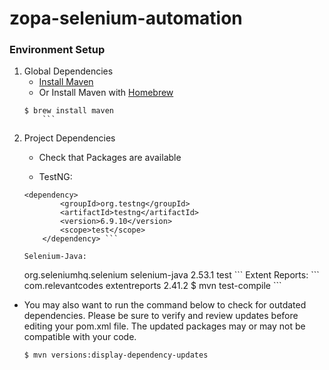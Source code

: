 # zopa-selenium-automation

### Environment Setup
	
1.  Global Dependencies
	* [Install Maven](https://maven.apache.org/install.html)
	* Or Install Maven with [Homebrew](http://brew.sh/)
	```
	$ brew install maven
        ```
2. Project Dependencies
	* Check that Packages are available
	
	* TestNG:
	```
	<dependency>
            <groupId>org.testng</groupId>
            <artifactId>testng</artifactId>
            <version>6.9.10</version>
            <scope>test</scope>
        </dependency> ```
	
	Selenium-Java:
	```
	<dependency>
            <groupId>org.seleniumhq.selenium</groupId>
            <artifactId>selenium-java</artifactId>
            <version>2.53.1</version>
            <scope>test</scope>
        </dependency>
	```
	Extent Reports:
	```
	<dependency>
             <groupId>com.relevantcodes</groupId>
    	     <artifactId>extentreports</artifactId>
    	     <version>2.41.2</version>
	</dependency>
	$ mvn test-compile
	```
* You may also want to run the command below to check for outdated dependencies. Please be sure to verify and review     updates before editing your pom.xml file. The updated packages may or may not be compatible with your code.
	```
	$ mvn versions:display-dependency-updates
	```
